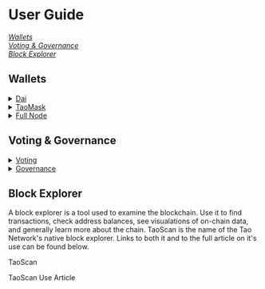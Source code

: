 # User Guide

*[Wallets](#wallets)<br>
[Voting & Governance](#voting--governance)<br>
[Block Explorer](#block-explorer)*

## Wallets

<details>
<summary>
<a href="http://www.ironspider.ca/format_text/fontstyles.htm">
Dai</a>
</summary>
<p>It's because the details block is html5. If you want to modify it your best bet is using html5. </p>
</details>

<details>
<summary>
<a href="http://www.ironspider.ca/format_text/fontstyles.htm">
TaoMask</a>
</summary>
<p>It's because the details block is html5. If you want to modify it your best bet is using html5. </p>
</details>

<details>
<summary>
<a href="http://www.ironspider.ca/format_text/fontstyles.htm">
Full Node</a>
</summary>
<p>It's because the details block is html5. If you want to modify it your best bet is using html5. </p>
</details>

## Voting & Governance

<details>
<summary>
<a href="http://www.ironspider.ca/format_text/fontstyles.htm">
Voting</a>

<details>
<summary>
<a href="http://www.ironspider.ca/format_text/fontstyles.htm">
Governance</a>

</summary>
<p>It's because the details block is html5. If you want to modify it your best bet is using html5. </p>
</details>

## Block Explorer

A block explorer is a tool used to examine the blockchain. Use it to find transactions, check address balances, see visualations of on-chain data, and generally learn more about the chain. TaoScan is the name of the Tao Network's native block explorer. Links to both it and to the full article on it's use can be found below.

TaoScan

TaoScan Use Article



